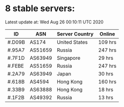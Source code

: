# 8 stable servers:

Latest update at: Wed Aug 26 00:10:11 UTC 2020

| ID | ASN | Server Country | Online |
| -- | --- | -------------- | ------ |
| #.D09B | AS174 | United States | 109 hrs |
| #.95A7 | AS51659 | Russia | 247 hrs |
| #.7F1D | AS63949 | Singapore | 29 hrs |
| #.FEBE | AS51659 | Russia | 247 hrs |
| #.2A79 | AS63949 | Japan | 30 hrs |
| #.618B | AS4594 | Hong Kong | 160 hrs |
| #.33B9 | AS63888 | Hong Kong | 18 hrs |
| #.1F2B | AS49392 | Russia | 13 hrs |

